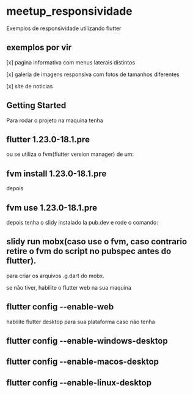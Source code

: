 # meetup_responsividade

Exemplos de responsividade utilizando flutter

## exemplos por vir

[x] pagina informativa com menus laterais distintos

[x] galeria de imagens responsiva com fotos de tamanhos diferentes

[x] site de noticias

## Getting Started

Para rodar o projeto na maquina tenha

## flutter 1.23.0-18.1.pre

ou se utiliza o fvm(flutter version manager) de um:

## fvm install 1.23.0-18.1.pre

depois

## fvm use 1.23.0-18.1.pre

depois tenha o slidy instalado la pub.dev e rode o comando:

## slidy run mobx(caso use o fvm, caso contrario retire o fvm do script no pubspec antes do flutter).

para criar os arquivos .g.dart do mobx.

se não tiver, habilite o flutter web na sua maquina

## flutter config --enable-web

habilite flutter desktop para sua plataforma caso não tenha

## flutter config --enable-windows-desktop

## flutter config --enable-macos-desktop

## flutter config --enable-linux-desktop
